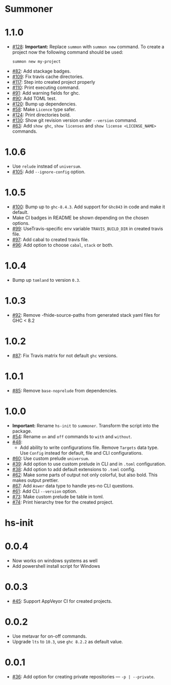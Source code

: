 # Summoner

1.1.0
=====

* [#128](https://github.com/kowainik/summoner/issues/128):
  __Important:__ Replace `summon` with `summon new` command.
  To create a project now the following command should be used:
  ```
  summon new my-project
  ```
* [#82](https://github.com/kowainik/summoner/issues/82):
  Add stackage badges.
* [#109](https://github.com/kowainik/summoner/issues/109):
  Fix travis cache directories.
* [#117](https://github.com/kowainik/summoner/issues/117):
  Step into created project properly
* [#110](https://github.com/kowainik/summoner/issues/110):
  Print executing command.
* [#91](https://github.com/kowainik/summoner/issues/91):
  Add warning fields for ghc.
* [#90](https://github.com/kowainik/summoner/issues/90):
  Add TOML test.
* [#120](https://github.com/kowainik/summoner/issues/120):
  Bump up dependencies.
* [#58](https://github.com/kowainik/summoner/issues/58):
  Make `Licence` type safer.
* [#124](https://github.com/kowainik/summoner/issues/124):
  Print directories bold.
* [#130](https://github.com/kowainik/summoner/issues/130):
  Show git revision version under `--version` command.
* [#63](https://github.com/kowainik/summoner/issues/63):
  Add `show ghc`, `show licenses` and `show license <LICENSE_NAME>` commands.

1.0.6
=====

* Use `relude` instead of `universum`.
* [#105](https://github.com/kowainik/summoner/issues/105):
  Add `--ignore-config` option.

1.0.5
=====

* [#100](https://github.com/kowainik/summoner/issues/100):
  Bump up to `ghc-8.4.3`. Add support for `Ghc843` in code
  and make it default.
* Make CI badges in README be shown depending on the chosen options.
* [#99](https://github.com/kowainik/summoner/issues/99):
  UseTravis-specific env variable `TRAVIS_BUILD_DIR` in created travis file.
* [#97](https://github.com/kowainik/summoner/issues/97):
  Add cabal to created travis file.
* [#96](https://github.com/kowainik/summoner/issues/96):
  Add option to choose `cabal`, `stack` or both.

1.0.4
=====
* Bump up `tomland` to version `0.3`.

1.0.3
=====
* [#92](https://github.com/kowainik/summoner/issues/92):
  Remove -fhide-source-paths from generated stack yaml files for
  GHC < 8.2

1.0.2
=====

* [#87](https://github.com/kowainik/summoner/issues/87):
  Fix Travis matrix for not default `ghc` versions.

1.0.1
=====

* [#85](https://github.com/kowainik/summoner/issues/85):
  Remove `base-noprelude` from dependencies.

1.0.0
=====

* __Important:__ Rename `hs-init` to `summoner`. Transform the script into the package.
* [#54](https://github.com/kowainik/summoner/issues/54):
   Rename `on` and `off` commands to `with` and `without`.
* [#48](https://github.com/kowainik/summoner/issues/48):
  - Add ability to write configurations file. Remove `Targets` data type.
    Use `Config` instead for default, file and CLI configurations.
* [#60](https://github.com/kowainik/summoner/issues/60):
  Use custom prelude `universum`.
* [#39](https://github.com/kowainik/summoner/issues/39):
  Add option to use custom prelude in CLI and in `.toml` configuration.
* [#38](https://github.com/kowainik/summoner/issues/38):
  Add option to add default extensions to `.toml` config.
* [#62](https://github.com/kowainik/summoner/issues/62):
  Make some parts of output not only colorful, but also bold. This makes output prettier.
* [#67](https://github.com/kowainik/summoner/issues/67):
  Add `Aswer` data type to handle yes-no CLI questions.
* [#61](https://github.com/kowainik/summoner/issues/61):
  Add CLI `--version` option.
* [#73](https://github.com/kowainik/summoner/issues/73):
  Make custom prelude be table in toml.
* [#74](https://github.com/kowainik/summoner/issues/74):
  Print hierarchy tree for the created project.

# hs-init

0.0.4
=====
* Now works on windows systems as well
* Add powershell install script for Windows


0.0.3
=====

* [#45](https://github.com/vrom911/hs-init/issues/45):
  Support AppVeyor CI for created projects.

0.0.2
=====

* Use metavar for on-off commands.
* Upgrade `lts` to `10.3`, use `ghc 8.2.2` as default value.

0.0.1
=====

* [#36](https://github.com/vrom911/hs-init/issues/36):
  Add option for creating private repositories — `-p | --private`.
